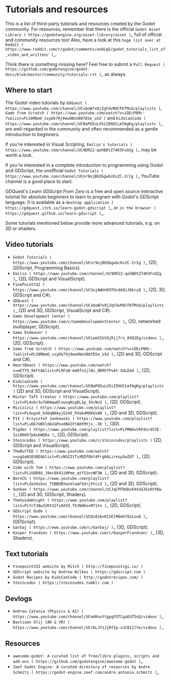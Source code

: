 

Tutorials and resources
=======================

This is a list of third-party tutorials and resources created by the Godot community. For resources, remember that there is the official `Godot Asset Library ( https://godotengine.org/asset-library/asset )`_ full of official and community resources too! Also, have a look at this `huge list over at Reddit ( https://www.reddit.com/r/godot/comments/an0iq5/godot_tutorials_list_of_video_and_written/ )`_.

Think there is something missing here? Feel free to submit a `Pull Request ( https://github.com/godotengine/godot-docs/blob/master/community/tutorials.rst )`_ as always.

Where to start
--------------

The Godot video tutorials by `GDQuest ( https://www.youtube.com/channel/UCxboW7x0jZqFdvMdCFKTMsQ/playlists )`_, `Game from Scratch ( https://www.youtube.com/watch?v=iDEcP8Mc-7s&list=PLS9MbmO_ssyDk79j9ewONxV88fD5e_o5d )`_ and `KidsCanCode ( https://www.youtube.com/channel/UCNaPQ5uLX5iIEHUCLmfAgKg/playlists )`_ are well-regarded in the community and often recommended as a gentle introduction to beginners.

If you're interested in Visual Scripting, `Emilio's tutorials ( https://www.youtube.com/channel/UC9DR22-qohBDtZ74R3FxOZg )`_ may be worth a look.

If you're interested in a complete introduction to programming using Godot and GDScript, the unofficial `Godot Tutorials ( https://www.youtube.com/channel/UCnr9ojBEQGgwbcKsZC-2rIg )`_ YouTube channel is a good place to start.

GDQuest's *Learn GDScript From Zero* is a free and open source interactive tutorial for absolute beginners to learn to program with Godot's GDScript language. It is available as a `desktop application ( https://gdquest.itch.io/learn-godot-gdscript )`_  or `in the browser ( https://gdquest.github.io/learn-gdscript )`_.

Some tutorials mentioned below provide more advanced tutorials, e.g. on 3D or shaders.

Video tutorials
---------------

- `Godot Tutorials ( https://www.youtube.com/channel/UCnr9ojBEQGgwbcKsZC-2rIg )`_ (2D, GDScript, Programming Basics).
- `Emilio ( https://www.youtube.com/channel/UC9DR22-qohBDtZ74R3FxOZg )`_ (2D, GDScript and VisualScript).
- `FinePointCGI ( https://www.youtube.com/channel/UCSojAWUnEUTUcdA9iJ6bryQ )`_ (2D, 3D, GDScript and C#).
- `GDQuest ( https://www.youtube.com/channel/UCxboW7x0jZqFdvMdCFKTMsQ/playlists )`_ (2D and 3D, GDScript, VisualScript and C#).
- `Game Development Center ( https://www.youtube.com/c/GameDevelopmentCenter )`_ (2D, networked multiplayer, GDScript).
- `Game Endeavor ( https://www.youtube.com/channel/UCLweX1UtQjRjj7rs_0XQ2Eg/videos )`_ (2D, GDScript).
- `Game from Scratch ( https://www.youtube.com/watch?v=iDEcP8Mc-7s&list=PLS9MbmO_ssyDk79j9ewONxV88fD5e_o5d )`_ (2D and 3D, GDScript and C#).
- `HeartBeast ( https://www.youtube.com/watch?v=wETY5_9kFtA&list=PL9FzW-m48fn2jlBu_0DRh7PvAt-GULEmd )`_ (2D, GDScript).
- `KidsCanCode ( https://www.youtube.com/channel/UCNaPQ5uLX5iIEHUCLmfAgKg/playlists )` (2D and 3D, GDScript and VisualScript).
- `Mister Taft Creates ( https://www.youtube.com/playlist?list=PL4vbr3u7UKWqwQlvwvgNcgDL1p_3hcNn2 )`_ (2D, GDScript).
- `Miziziziz ( https://www.youtube.com/playlist?list=PLmugv6_kd0qN6AyjG245_Pdak4MXKUx88 )`_ (2D and 3D, GDScript).
- `P1X / Krzysztof Jankowski ( https://www.youtube.com/playlist?list=PLvDk7UKhld4xGPovdB4IFtAHYMYjx_-3K )`_ (3D).
- `Pigdev ( https://www.youtube.com/playlist?list=PLPMN4vCRFdordS3E-3zi0Hdh7pAsbWQ6a )`_ (2D, GDScript).
- `Steincodes ( https://www.youtube.com/c/steincodes/playlists )` (2D, GDScript and VisualScript).
- `TheBuffED ( https://www.youtube.com/watch?v=ygGaN1EOQEA&list=PLvN5Z3tTxXEDfQkt4Frg6ALirespSwZd7 )`_ (2D, GDScript).
- `Code with Tom ( https://www.youtube.com/playlist?list=PLiUQR4U_J9ec0k91iHPme_qtfS1nrWF3W )`_ (2D and 3D, GDScript).
- `BornCG ( https://www.youtube.com/playlist?list=PLda3VoSoc_TSBBOBYwcmlamF1UrjVtccZ )`_ (2D and 3D, GDScript).
- `Gonkee ( https://www.youtube.com/channel/UCJqCPFHdbc6443G3Sz6VYDw )`_ (2D and 3D, GDScript, Shaders).
- `TheGuideKnight ( https://www.youtube.com/playlist?list=PLYcTJBw32KtX2fvOdtO_fS3Nd6sxM71tn )`_ (2D, GDScript).
- `GDScript Dude ( https://www.youtube.com/channel/UCQs0i6vKISElM6mh7OzLouQ )`_ (GDScript).
- `Garbaj ( https://www.youtube.com/c/Garbaj/ )`_ (3D, GDScript).
- `Kasper Frandsen ( https://www.youtube.com/c/KasperFrandsen/ )`_ (3D, Shaders).

Text tutorials
--------------

- `FinepointCGI website by Mitch ( http://finepointcgi.io/ )`
- `GDScript website by Andrew Wilkes ( https://gdscript.com )`
- `Godot Recipes by KidsCanCode ( http://godotrecipes.com/ )`
- `Steincodes ( https://steincodes.tumblr.com )`

Devlogs
-------

- `Andrea Catania (Physics & AI) ( https://www.youtube.com/channel/UCm4RuvYtgpgFDTCgaEUT5uQ/videos )`_
- `Bastiaan Olij (AR & VR) ( https://www.youtube.com/channel/UCrbLJYzJjDf2p-vJC011lYw/videos )`_

Resources
---------

- `awesome-godot: A curated list of free/libre plugins, scripts and add-ons ( https://github.com/godotengine/awesome-godot )`_
- `Zeef Godot Engine: A curated directory of resources by Andre Schmitz ( https://godot-engine.zeef.com/andre.antonio.schmitz )`_
